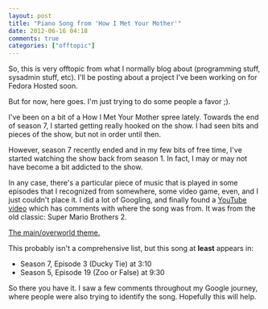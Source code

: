 ```yaml
---
layout: post
title: "Piano Song from 'How I Met Your Mother'"
date: 2012-06-16 04:18
comments: true
categories: ["offtopic"]
---
```


So, this is very offtopic from what I normally blog about (programming stuff,
sysadmin stuff, etc). I'll be posting about a project I've been working on
for Fedora Hosted soon.

But for now, here goes. I'm just trying to do some people a favor ;).

I've been on a bit of a How I Met Your Mother spree lately. Towards the end of
season 7, I started getting really hooked on the show. I had seen bits and
pieces of the show, but not in order until then.

However, season 7 recently ended and in my few bits of free time, I've started
watching the show back from season 1. In fact, I may or may not have become
a bit addicted to the show.

In any case, there's a particular piece of music that is played in some
episodes that I recognized from somewhere, some video game, even, and I just
couldn't place it. I did a lot of Googling, and finally found a
[YouTube video](http://www.youtube.com/watch?v=HBp-lGjGUxY) which has comments
with where the song was from. It was from the old classic: Super Mario
Brothers 2.

[The main/overworld theme.](http://www.youtube.com/watch?v=j9s4fuOL3FM)

This probably isn't a comprehensive list, but this song at **least** appears
in:

* Season 7, Episode 3 (Ducky Tie) at 3:10
* Season 5, Episode 19 (Zoo or False) at 9:30

So there you have it. I saw a few comments throughout my Google journey, where
people were also trying to identify the song. Hopefully this will help.
